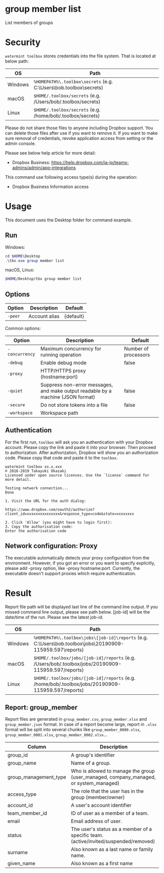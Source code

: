 # group member list 

List members of groups

# Security

`watermint toolbox` stores credentials into the file system. That is located at below path:

| OS       | Path                                                               |
| -------- | ------------------------------------------------------------------ |
| Windows  | `%HOMEPATH%\.toolbox\secrets` (e.g. C:\Users\bob\.toolbox\secrets) |
| macOS    | `$HOME/.toolbox/secrets` (e.g. /Users/bob/.toolbox/secrets)        |
| Linux    | `$HOME/.toolbox/secrets` (e.g. /home/bob/.toolbox/secrets)         |

Please do not share those files to anyone including Dropbox support.
You can delete those files after use if you want to remove it.
If you want to make sure removal of credentials, revoke application access from setting or the admin console.

Please see below help article for more detail:
* Dropbox Business: https://help.dropbox.com/ja-jp/teams-admins/admin/app-integrations

This command use following access type(s) during the operation:
* Dropbox Business Information access

# Usage

This document uses the Desktop folder for command example. 

## Run

Windows:

```powershell
cd $HOME\Desktop
.\tbx.exe group member list 
```

macOS, Linux:

```bash
$HOME/Desktop/tbx group member list 
```

## Options

| Option  | Description   | Default   |
|---------|---------------|-----------|
| `-peer` | Account alias | {default} |

Common options:

| Option         | Description                                                                      | Default              |
|----------------|----------------------------------------------------------------------------------|----------------------|
| `-concurrency` | Maximum concurrency for running operation                                        | Number of processors |
| `-debug`       | Enable debug mode                                                                | false                |
| `-proxy`       | HTTP/HTTPS proxy (hostname:port)                                                 |                      |
| `-quiet`       | Suppress non-error messages, and make output readable by a machine (JSON format) | false                |
| `-secure`      | Do not store tokens into a file                                                  | false                |
| `-workspace`   | Workspace path                                                                   |                      |

## Authentication

For the first run, `toolbox` will ask you an authentication with your Dropbox account. 
Please copy the link and paste it into your browser. Then proceed to authorization.
After authorization, Dropbox will show you an authorization code.
Please copy that code and paste it to the `toolbox`.

```
watermint toolbox xx.x.xxx
© 2016-2019 Takayuki Okazaki
Licensed under open source licenses. Use the `license` command for more detail.

Testing network connection...
Done

1. Visit the URL for the auth dialog:

https://www.dropbox.com/oauth2/authorize?client_id=xxxxxxxxxxxxxxx&response_type=code&state=xxxxxxxx

2. Click 'Allow' (you might have to login first):
3. Copy the authorisation code:
Enter the authorisation code
```

## Network configuration: Proxy

The executable automatically detects your proxy configuration from the environment.
However, if you got an error or you want to specify explicitly, please add -proxy option, like -proxy hostname:port.
Currently, the executable doesn't support proxies which require authentication.

# Result

Report file path will be displayed last line of the command line output.
If you missed command line output, please see path below.
[job-id] will be the date/time of the run. Please see the latest job-id.

| OS      | Path                                                                                                      |
| ------- | --------------------------------------------------------------------------------------------------------- |
| Windows | `%HOMEPATH%\.toolbox\jobs\[job-id]\reports` (e.g. C:\Users\bob\.toolbox\jobs\20190909-115959.597\reports) |
| macOS   | `$HOME/.toolbox/jobs/[job-id]/reports` (e.g. /Users/bob/.toolbox/jobs/20190909-115959.597/reports)        |
| Linux   | `$HOME/.toolbox/jobs/[job-id]/reports` (e.g. /home/bob/.toolbox/jobs/20190909-115959.597/reports)         |

## Report: group_member 

Report files are generated in `group_member.csv`, `group_member.xlsx` and `group_member.json` format.
In case of a report become large, report in `.xlsx` format will be split into several chunks
like `group_member_0000.xlsx`, `group_member_0001.xlsx`, `group_member_0002.xlsx`...   

| Column                | Description                                                                           |
|-----------------------|---------------------------------------------------------------------------------------|
| group_id              | A group's identifier                                                                  |
| group_name            | Name of a group.                                                                      |
| group_management_type | Who is allowed to manage the group (user_managed, company_managed, or system_managed) |
| access_type           | The role that the user has in the group (member/owner)                                |
| account_id            | A user's account identifier                                                           |
| team_member_id        | ID of user as a member of a team.                                                     |
| email                 | Email address of user.                                                                |
| status                | The user's status as a member of a specific team. (active/invited/suspended/removed)  |
| surname               | Also known as a last name or family name.                                             |
| given_name            | Also known as a first name                                                            |

